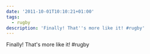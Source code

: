 ```yaml
---
date: '2011-10-01T10:10:21+01:00'
tags:
  - rugby
description: 'Finally! That''s more like it! #rugby'
---
```

Finally! That's more like it! #rugby

